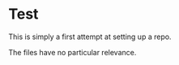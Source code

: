 # Test
This is simply a first attempt at setting up a repo.

The files have no particular relevance.
